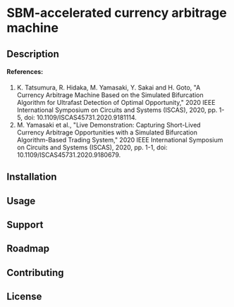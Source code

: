 # SBM-accelerated currency arbitrage machine

## Description

#### References:
1. K. Tatsumura, R. Hidaka, M. Yamasaki, Y. Sakai and H. Goto, "A Currency Arbitrage Machine Based on the Simulated Bifurcation Algorithm for Ultrafast Detection of Optimal Opportunity," 2020 IEEE International Symposium on Circuits and Systems (ISCAS), 2020, pp. 1-5, doi: 10.1109/ISCAS45731.2020.9181114.
2. M. Yamasaki et al., "Live Demonstration: Capturing Short-Lived Currency Arbitrage Opportunities with a Simulated Bifurcation Algorithm-Based Trading System," 2020 IEEE International Symposium on Circuits and Systems (ISCAS), 2020, pp. 1-1, doi: 10.1109/ISCAS45731.2020.9180679.

## Installation


## Usage


## Support


## Roadmap


## Contributing


## License

